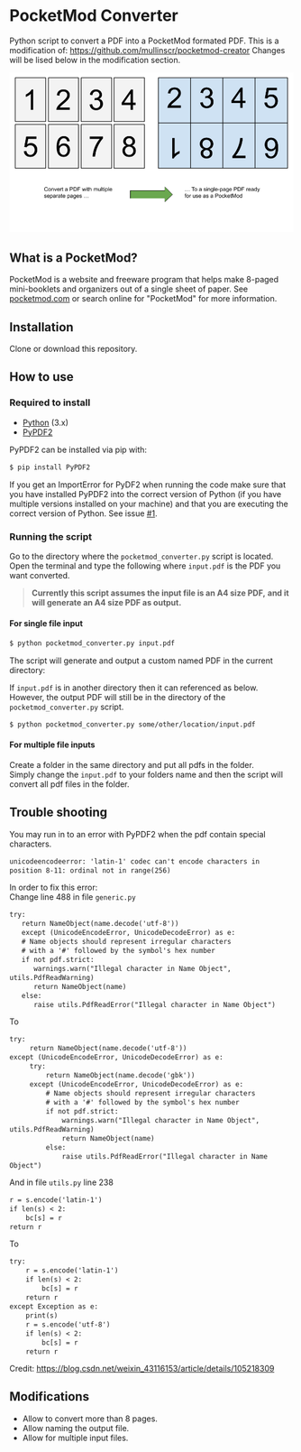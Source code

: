 # PocketMod Converter

Python script to convert a PDF into a PocketMod formated PDF.
This is a modification of: https://github.com/mullinscr/pocketmod-creator
Changes will be lised below in the modification section.

![usage example](media/explainer.png)

## What is a PocketMod?
PocketMod is a website and freeware program that helps make 8-paged mini-booklets and organizers out of a single sheet of paper.
See [pocketmod.com](https://pocketmod.com/) or search online for "PocketMod"
for more information.

## Installation

Clone or download this repository.

## How to use

### Required to install

- [Python](https://www.python.org/) (3.x)
- [PyPDF2](https://github.com/mstamy2/PyPDF2)

PyPDF2 can be installed via pip with:

```bash
$ pip install PyPDF2
```

If you get an ImportError for PyDF2 when running the code make sure that you have installed PyPDF2 into the correct version of Python (if you have multiple versions installed on your machine) and that you are executing the correct version of Python.
See issue [#1][i1].

### Running the script

Go to the directory where the `pocketmod_converter.py` script is located.
Open the terminal and type the following where `input.pdf` is the PDF you want
converted.

> **Currently this script assumes the input file is an A4 size PDF,**
> **and it will generate an A4 size PDF as output.**

#### For single file input
```bash
$ python pocketmod_converter.py input.pdf
```

The script will generate and output a custom named PDF in the current
directory:

If `input.pdf` is in another directory then it can referenced as below.
However, the output PDF will still be in the directory of the
`pocketmod_converter.py` script.

```bash
$ python pocketmod_converter.py some/other/location/input.pdf
```

#### For multiple file inputs
Create a folder in the same directory and put all pdfs in the folder.  
Simply change the `input.pdf` to your folders name and then the script will convert all pdf files in the folder.

## Trouble shooting
You may run in to an error with PyPDF2 when the pdf contain special characters.
```
unicodeencodeerror: 'latin-1' codec can't encode characters in position 8-11: ordinal not in range(256)
```
In order to fix this error:  
Change line 488 in file `generic.py`
```
try:
   return NameObject(name.decode('utf-8'))
   except (UnicodeEncodeError, UnicodeDecodeError) as e:
   # Name objects should represent irregular characters
   # with a '#' followed by the symbol's hex number
   if not pdf.strict:
      warnings.warn("Illegal character in Name Object", utils.PdfReadWarning)
      return NameObject(name)
   else:
      raise utils.PdfReadError("Illegal character in Name Object")
```
To
```
try:
     return NameObject(name.decode('utf-8'))
except (UnicodeEncodeError, UnicodeDecodeError) as e:
     try:
         return NameObject(name.decode('gbk'))
     except (UnicodeEncodeError, UnicodeDecodeError) as e:
         # Name objects should represent irregular characters
         # with a '#' followed by the symbol's hex number
         if not pdf.strict:
             warnings.warn("Illegal character in Name Object", utils.PdfReadWarning)
             return NameObject(name)
         else:
             raise utils.PdfReadError("Illegal character in Name Object")
```
And in file `utils.py` line 238
```
r = s.encode('latin-1')
if len(s) < 2:
    bc[s] = r
return r
```
To
```
try:
    r = s.encode('latin-1')
    if len(s) < 2:
        bc[s] = r
    return r
except Exception as e:
    print(s)
    r = s.encode('utf-8')
    if len(s) < 2:
        bc[s] = r
    return r
```
Credit: https://blog.csdn.net/weixin_43116153/article/details/105218309

## Modifications

- Allow to convert more than 8 pages.
- Allow naming the output file.
- Allow for multiple input files.

[i1]: https://github.com/mullinscr/pocketmod-creator/issues/1
